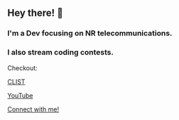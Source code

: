 ## Hey there! 👋

### I'm a Dev focusing on **NR telecommunications.**

### I also stream coding contests.

Checkout:

[CLIST](https://clist.by/coder/sarvajnya_18/)

[YouTube](https://www.youtube.com/@sarvajnya_18)

[Connect with me!](https://linktr.ee/sarvajnya_18)



<!--
**sarvajnya/sarvajnya** is a ✨ _special_ ✨ repository because its `README.md` (this file) appears on your GitHub profile.

Here are some ideas to get you started:

- 🔭 I’m currently working on ...
- 🌱 I’m currently learning ...
- 👯 I’m looking to collaborate on ...
- 🤔 I’m looking for help with ...
- 💬 Ask me about ...
- 📫 How to reach me: ...
- 😄 Pronouns: ...
- ⚡ Fun fact: ...
-->
